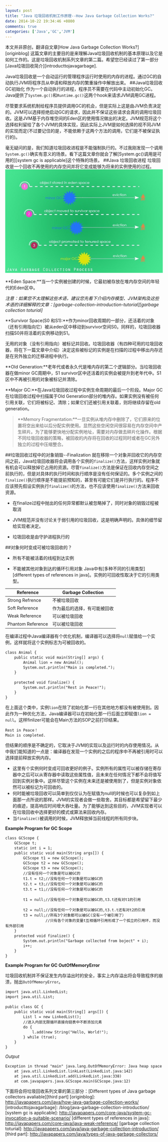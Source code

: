 ```yaml
---
layout: post
title: "Java 垃圾回收机制工作原理--How Java Garbage Collection Works?"
date: 2014-10-22 19:34:46 +0800
comments: true
categories: ['Java','GC','JVM']
---
```

本文并非原创，翻译自文章[How Java Garbage Collection Works?][originblog]
这篇文章的主要目的是来理解Java垃圾回收机制的基本原理以及它是如何工作的。这是垃圾回收机制系列文章的第二篇。希望您已经读过了第一部分[Java垃圾回收简介][introducttojavagarbage].

Java垃圾回收是一个自动运行的管理程序运行时使用的内存的进程。通过GC的自动执行JVM将程序员从申请和释放内存的繁重操作中解放出来。
##Java垃圾回收GC初始化
作为一个自动执行的进程，程序员不需要在代码中主动初始化GC。Java提供了`System.gc()`和`Runtime.gc()`这两个hook来请求JVM调用GC进程。

尽管要求系统机制给程序员提供调用GC的机会，但是实际上这是由JVM负责决定的。JVM可以选择拒绝启动GC的请求，因此并不保证这些请求会真的调用垃圾回收。这是JVM基于内存堆空间的Eden区的使用情况做出的决定。JVM规范将这个选择权利留给了各个JVM的具体实现，因此实际上JVM是如何选择的视不同JVM的实现而定(不过要记住的是，不能依赖于这两个方法的调用，它们是不被保证执行的)。

毫无疑问的是，我们知道垃圾回收进程是不能强制执行的。不过我刚发现一个调用`System.gc()`确实有意义的场景。看下这篇文章你就会了解[System.gc()调用是可用的][system gc is applicable]这个特殊的场景。
##Java 垃圾回收进程
垃圾回收是一个回收不再使用的内存空间并将它变成能够为将来的实例使用的过程。![java gc collection process3](/images/howjavaGCworks/Java-Garbage-Collection-Process3_thumb.jpg)
<!--more-->
**Eden Space:**当一个实例被创建的时候，它最初被存放在堆内存空间的年轻代的Eden区中。

*注意：如果您不太理解这些术语，建议您先看下介绍内存模型、JVM架构及这些术语的详细解释的文章：[garbage-collection-introduction-tutorial][garbage collection toturial]*

**Survivor Space(S0 和S1):**作为minor回收周期的一部分，还活着的对象（还有引用指向它）被从eden区中移动到survivor空间S0。同样的，垃圾回收器扫描S0并将活着的实例移动到S1。

无用的对象（没有引用指向）被标记并回收。垃圾回收器（有四种可用的垃圾回收器，将在下一篇文章中介绍）决定这些被标记的实例是在扫描的过程中移出内存还是在另外独立的迁移进程中执行。

**Old Generation:**老年代或者永久代是堆内存的第二个逻辑部分。当垃圾回收器在做minor GC周期中，S1 survivor区中还活着的实例会被提升到老年代中。S1区中不再被引用的对象被标记并清除。

**Major GC:**在Java垃圾回收过程中实例生命周期的最后一个阶段。Major GC在垃圾回收过程中扫描属于Old Generation部分的堆内存。如果实例没有被任何引用关联，它们将被标记、清除；如果它们还被引用关联着，则将继续存留在old generation。

>**Memory Fragmentation:**一旦实例从堆内存中删除了，它们原来的位置将空出来给以后分配实例使用。显然这些空闲空间很容易在内存空间中产生碎片。为了能够更快地分配实例地址，需要对内存做去碎片化操作。根据不同垃圾回收器的策略，被回收的内存将在回收的过程同时或者在GC另外独立的过程中压缩整合。

##垃圾回收过程中的对象销毁--Finalization
就在移除一个对象并回收它的内存空间之前，Java垃圾回收器将会调用各个实例的`finalize()`方法，这样实例对象就有机会可以释放掉它占用的资源。尽管`finalize()`方法是保证在回收内存空间之前执行的，但是对具体的执行时间和执行顺序是没有任何保证的。多个实例之间的`finalize()`执行顺序是不能提前预知的，甚至有可能它们是并行执行的。程序不应该预先假设实例执行`finalize()`的方法，也不应该使用`finalize()`方法来回收资源。

+ 在finalize过程中抛出的任何异常都默认被忽略掉了，同时对象的销毁过程被取消
- JVM规范并没有讨论关于弱引用的垃圾回收，这是明确声明的。具体的细节留给实现者决定。
* 垃圾回收是由守护进程执行的

##对象何时变成可被垃圾回收的？
* 所有不能被活着的线程到达实例
+ 不能被其他对象到达的循环引用对象
Java中有[多种不同的引用类型][different types of references in java]。实例的可回收性取决于它的引用类型。

| Reference   | Garbage Collection |
| ----------- | ------------------ |
| Strong Refrence | 不被垃圾回收   |
| Soft Reference | 作为最后的选择，有可能被回收|
| Weak Reference | 可以被垃圾回收 |
| Phantom Reference | 可以被垃圾回收|

在编译过程中Java编译器有个优化机制，编译器可以选择将`null`赋值给一个实例，这样就将这个实例标志为可被回收的。

    class Animal {
        public static void main(String[] args) {
            Animal lion = new Animal();
            System.out.println("Main is completed.");
        }
    
        protected void finalize() {
            System.out.println("Rest in Peace!");
        }
    }

在上面这个类中，实例`lion`在除了初始化那一行在其他地方都没有被使用到。因此作为一种优化方法，Java编译器可以在初始化那一行后面立即赋值`lion = null`。这样finlizer可能会在Main方法的SOP之前打印结果。

	Rest in Peace！
	Main is completed.

但结果的顺序是不确定的，它取决于JVM的实现以及运行时的内存使用情况。从中我们能知道的一点是：编译器在发现一个实例的之后的程序中不再被引用时可以选择提前释放实例内存。

* 这里有个实例何时变成可回收更好的例子。实例所有的属性可以被存储在寄存器中之后可以从寄存器中读取这些属性值，且未来在任何情况下都不会将值写回到实例对象中。这样尽管这个实例在未来还是被使用到了，但是实例对象依然可以被标记为可回收的。
* 何时能被垃圾回收可以简单到仅仅认为在赋值为null的时候也可以复杂到如上面那一点所说的那样。JVM的实现者会做一些取舍。其目标都是希望留下最少的痕迹，提高响应时间增大吞吐量。为了能够达到这些目的，JVM实现者可以在垃圾回收中选择更好的模式或算法来回收内存。
* 当`finalize()`被调用的时候，JVM释放掉当前线程的所有同步块。

**Example Program for GC Scope**

	class GCScope {
		GCScope t;
		static int i = 1;
		public static void main(String args[]) {
			GCScope t1 = new GCScope();
			GCScope t2 = new GCScope();
			GCScope t3 = new GCScope();
			//没有任何一个对象是可以被GC的
			t1.t = t2;//没有任何一个对象是可以被GC的
			t2.t = t3;//没有任何一个对象是可以被GC的
			t3.t = t1;//没有任何一个对象是可以被GC的
			
			t1 = null;//没有任何一个对象是可以被GC的,t3.t还有对t1的引用

			t2 = null;//没有任何一个对象是可以被GC的,t3.t.t还有对t2的引用
			t3 = null;//所有3个对象都可以被GC(没有一个被引用了）
			          //只有各个对象的变量t互相循环引用形成了一个孤立的引用环，而没有外部引用
		}
		protected void finalize() {
			System.out.println("Garbage collected from boject" + i);
			i++;
		}
	}

**Example Program for GC OutOfMemoryError**

垃圾回收机制并不保证发生内存溢出时的安全，事实上内存溢出将会导致程序的崩溃，抛出`OutOfMemoryError`。

	import java.util.LinkedList;
	import java.util.List;
	
	public class GC {
		public static void main(String[] args[]) {
			List l = new LinkedList();
			//进入内部无限循环直接向链表中不断添加元素
			do {
				l.add(new String("Hello, World!");
			} while (true);
		}
	}

*Output*

	Exception in thread "main" java.lang.OutOfMemoryError: Java heap space
		at java.util.LinkedList.linkLast(LinkedList.java:142)
		at java.util.LinkedList.add(LinkedList.java:338)
		at com.javapapers.java.GCScope.main(GCScope.java:12)

下面将会将垃圾回收系列文章的第三部分：[Different types of Java garbage collectors avaliable][third part]
[originblog]: http://javapapers.com/java/how-java-garbage-collection-works/
[introducttojavagarbage]: /blog/java-garbage-collection-introduction/
[system gc is applicable]: http://javapapers.com/core-java/system-gc-invocation-a-suitable-scenario/
[different types of references in java]: http://javapapers.com/core-java/java-weak-reference/
[garbage collection toturial]: http://javapapers.com/java/java-garbage-collection-introduction/
[third part]: http://javapapers.com/java/types-of-java-garbage-collectors/
